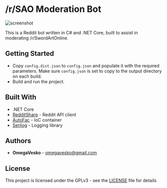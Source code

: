 # /r/SAO Moderation Bot

![screenshot](https://i.imgur.com/Ok0Bu9X.png)

This is a Reddit bot written in C# and .NET Core, built to assist in moderating /r/SwordArtOnline. 

## Getting Started

- Copy `config.dist.json` to `config.json` and populate it with the required parameters. Make sure `config.json` is set to copy to the output directory on each build.
- Build and run the project.

## Built With

* .NET Core 
* [RedditSharp](https://github.com/CrustyJew/RedditSharp) - Reddit API client
* [AutoFac](https://github.com/autofac/Autofac) - IoC container
* [Serilog](https://github.com/serilog/serilog) - Logging library

## Authors

* **OmegaVesko** - omegavesko@gmail.com

## License

This project is licensed under the GPLv3 - see the [LICENSE](LICENSE) file for details
